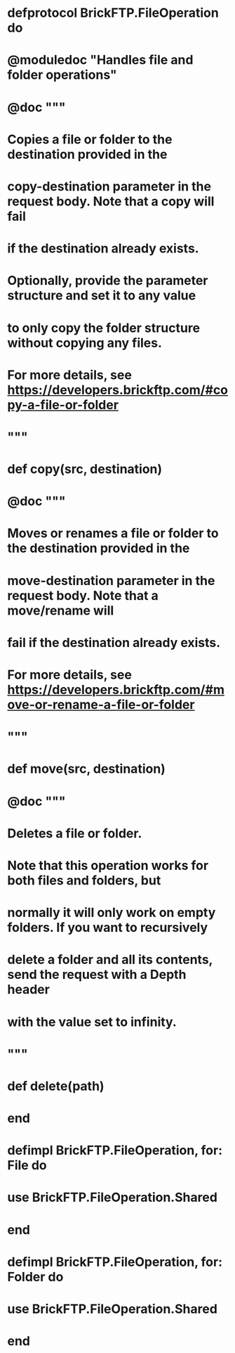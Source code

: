 # defprotocol BrickFTP.FileOperation do

#   @moduledoc "Handles file and folder operations"

#   @doc """
#   Copies a file or folder to the destination provided in the
#   copy-destination parameter in the request body. Note that a copy will fail
#   if the destination already exists.

#   Optionally, provide the parameter structure and set it to any value
#   to only copy the folder structure without copying any files.

#   For more details, see https://developers.brickftp.com/#copy-a-file-or-folder
#   """

#   def copy(src, destination)

#   @doc """
#   Moves or renames a file or folder to the destination provided in the
#   move-destination parameter in the request body. Note that a move/rename will
#   fail if the destination already exists.

#   For more details, see https://developers.brickftp.com/#move-or-rename-a-file-or-folder
#   """
#   def move(src, destination)

#   @doc """
#   Deletes a file or folder.

#   Note that this operation works for both files and folders, but
#   normally it will only work on empty folders. If you want to recursively
#   delete a folder and all its contents, send the request with a Depth header
#    with the value set to infinity.
#   """
#   def delete(path)
# end

# defimpl BrickFTP.FileOperation, for: File do
#   use BrickFTP.FileOperation.Shared
# end

# defimpl BrickFTP.FileOperation, for: Folder do
#   use BrickFTP.FileOperation.Shared
# end
